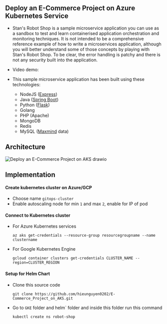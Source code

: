 ## Deploy an E-Commerce Project on Azure Kubernetes Service

- Stan's Robot Shop is a sample microservice application you can use as a sandbox to test and learn containerised application orchestration and monitoring techniques. It is not intended to be a comprehensive reference example of how to write a microservices application, although you will better understand some of those concepts by playing with Stan's Robot Shop. To be clear, the error handling is patchy and there is not any security built into the application.

- Video demo: 
- This sample microservice application has been built using these technologies:
  - NodeJS ([Express](http://expressjs.com/))
  - Java ([Spring Boot](https://spring.io/))
  - Python ([Flask](http://flask.pocoo.org))
  - Golang
  - PHP (Apache)
  - MongoDB
  - Redis
  - MySQL ([Maxmind](http://www.maxmind.com) data)

## Architecture

![Deploy an E-Commerce Project on AKS drawio](https://github.com/hieunguyen0202/E-Commerce_Project_on_AKS/assets/98166568/150751ba-2102-43dd-aa10-5b9ca9a1fb40)

## Implementation
#### Create kubernetes cluster on Azure/GCP 
- Choose name `gitops-cluster`
- Enable autoscaling node for min `1` and max `2`, enable for IP of pod

#### Connect to Kubernetes cluster
- For Azure Kubernetes services

  ```
  az aks get-credentials --resource-group resourcegroupname --name clustername
  ```
- For Google Kubernetes Engine

  ```
  gcloud container clusters get-credentials CLUSTER_NAME --region=CLUSTER_REGION
  ```
#### Setup for Helm Chart
- Clone this source code

  ```
  git clone https://github.com/hieunguyen0202/E-Commerce_Project_on_AKS.git
  ```
- Go to `GKE` folder and helm` folder and inside this folder run this command

  ```
  kubectl create ns robot-shop
  ```


